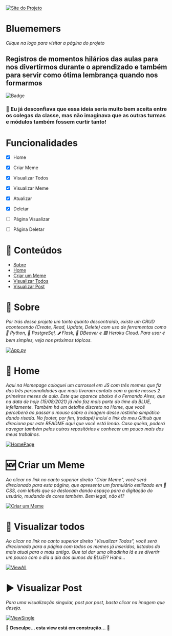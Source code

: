 [![Site do Projeto](https://i.imgur.com/5U1yeQ0.png)](https://bluememers.herokuapp.com/)
# Bluememers
*Clique na logo para visitar a página do projeto*
## Registros de momentos hilários das aulas para nos divertirmos durante o aprendizado e também para servir como ótima lembrança quando nos formarmos 

![Badge](https://img.shields.io/date/1630014400)

### 🥳 Eu já desconfiava que essa ideia seria muito bem aceita entre os colegas da classe, mas não imaginava que as outras turmas e módulos também fossem curtir tanto!

# Funcionalidades

- [x] Home
- [x] Criar Meme 
- [x] Visualizar Todos
- [x] Visualizar Meme
- [X] Atualizar
- [x] Deletar
- [ ] Página Visualizar
- [ ] Página Deletar


:memo: Conteúdos
=================
<!--ts-->
   * [Sobre](#Sobre)
   * [Home](#Home)
   * [Criar um Meme](#Create)
   * [Visualizar Todos](#Read-All)
   * [Visualizar Post](#Read-Single)
<!--te-->

# 🎉 Sobre <a name="Sobre"></a>
*Por trás desse projeto um tanto quanto descontraído, existe um CRUD acontecendo (Create, Read, Update, Delete) com uso de ferramentas como 🐍 Python, 🐘 PostgreSql, 🌶️ Flask, 🐻 DBeaver e 🟪 Heroku Cloud. Para usar é bem simples, veja nos próximos tópicos.*

[![App.py](https://i.imgur.com/4iKJkDE.png)](https://github.com/GHEPT/ProjCRUD_Mod2#readme)

# 🤩 Home <a name="Home"></a>
*Aqui na Homepage coloquei um carrossel em JS com três memes que fiz das três personalidades que mais tiveram contato com a gente nesses 2 primeiros meses de aula. Este que aparece abaixo é o Fernando Aires, que na data de hoje (15/08/2021) já não faz mais parte do time da BLUE, infelizmente. Também há um detalhe discreto na Home, que você perceberá ao passar o mouse sobre a imagem desse rostinho simpático dando risada.*
*No footer, por fim, (rodapé) incluí o link do meu Github que direciona par este README aqui que você está lendo. Caso queira, poderá navegar também pelos outros repositórios e conhecer um pouco mais dos meus trabalhos.*

[![HomePage](https://i.imgur.com/T5uZ1qM.png)](https://github.com/GHEPT/ProjCRUD_Mod2#readme)

# 🆕 Criar um Meme <a name="Create"></a>
*Ao clicar no link no canto superior direito "Criar Meme", você será direcionado para esta página, que apresenta um formulário estilizado em 🎨 CSS, com labels que se deslocam dando espaço para a digitação do usuário, mudando de cores também. Bem legal, não é!?*

[![Criar um Meme](https://i.imgur.com/e3uKjLN.png)](https://github.com/GHEPT/ProjCRUD_Mod2#readme)

# 👀 Visualizar todos <a name="Read-All"></a>
*Ao clicar no link no canto superior direito "Visualizar Todos", você será direcionado para a página com todos os memes já inseridos, listados do mais atual para o mais antigo. Que tal dar uma olhadinha lá e se divertir um pouco com o dia a dia dos alunos da BLUE!? Haha...*

[![ViewAll](https://imgur.com/LD5u7Jc.png)](https://github.com/GHEPT/ProjCRUD_Mod2#readme)

# ▶️ Visualizar Post <a name="Read-Single"></a>
*Para uma visualização singular, post por post, basta clicar na imagem que deseja.*

[![ViewSingle](https://imgur.com/lq47zse.png)](https://github.com/GHEPT/ProjCRUD_Mod2#readme)




🚧 **Desculpe... esta view está em construção...** 🚧




